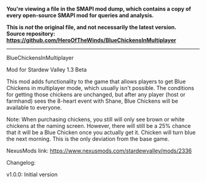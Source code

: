 **You're viewing a file in the SMAPI mod dump, which contains a copy of every open-source SMAPI mod
for queries and analysis.**

**This is _not_ the original file, and not necessarily the latest version.**  
**Source repository: https://github.com/HeroOfTheWinds/BlueChickensInMultiplayer**

----

BlueChickensInMultiplayer

Mod for Stardew Valley 1.3 Beta

This mod adds functionality to the game that allows players to get Blue Chickens in multiplayer mode, which usually isn't possible.  The conditions for getting those chickens are unchanged, but after any player (host or farmhand) sees the 8-heart event with Shane, Blue Chickens will be available to everyone.

Note: When purchasing chickens, you still will only see brown or white chickens at the naming screen.  However, there will still be a 25% chance that it will be a Blue Chicken once you actually get it.  Chicken will turn blue the next morning.  This is the only deviation from the base game.

NexusMods link: https://www.nexusmods.com/stardewvalley/mods/2336

Changelog:

v1.0.0:  Initial version